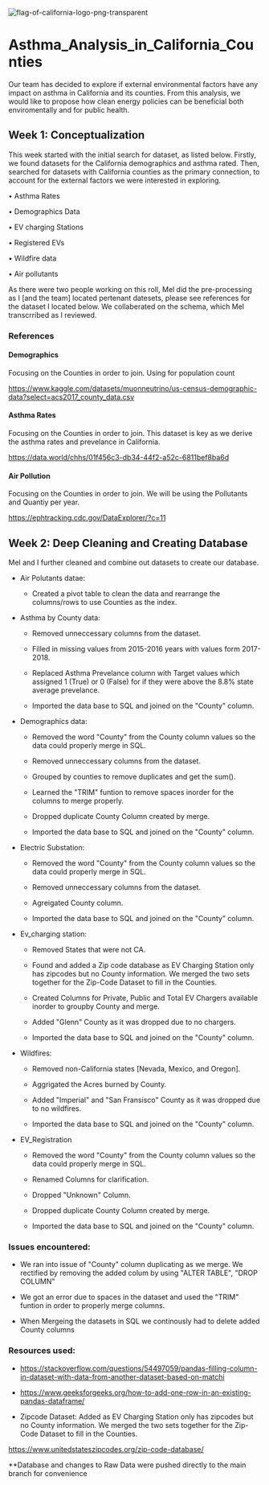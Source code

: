 ![flag-of-california-logo-png-transparent](https://user-images.githubusercontent.com/105950742/197089346-ab589b04-9119-4170-9fa6-559f70933828.png)



# Asthma_Analysis_in_California_Counties

Our team has decided to explore if external environmental factors have any impact on asthma in California and its counties. From this analysis, we would like to propose how clean energy policies can be beneficial both enviromentally and for public health. 


## Week 1: Conceptualization 

This week started with the initial search for dataset, as listed below. Firstly, we found datasets for the California demographics and asthma rated. Then, searched for datasets with California counties as the primary connection, to account for the external factors we were interested in exploring. 

  •	Asthma Rates

  •	Demographics Data

  •	EV charging Stations

  •	Registered EVs

  •	Wildfire data

  •	Air pollutants


As there were two people working on this roll, Mel did the pre-processing as I [and the team] located pertenant datesets, please see references for the dataset I located below. We collaberated on the schema, which Mel transcrribed as I reviewed. 

### References 

#### Demographics

Focusing on the Counties in order to join. Using for population count

https://www.kaggle.com/datasets/muonneutrino/us-census-demographic-data?select=acs2017_county_data.csv

#### Asthma Rates

Focusing on the Counties in order to join. This dataset is key as we derive the asthma rates and prevelance in California. 

https://data.world/chhs/01f456c3-db34-44f2-a52c-6811bef8ba6d

#### Air Pollution

Focusing on the Counties in order to join. We will be using the Pollutants and Quantiy per year.

https://ephtracking.cdc.gov/DataExplorer/?c=11



## Week 2: Deep Cleaning and Creating Database

Mel and I further cleaned and combine out datasets to create our database. 

- Air Polutants datae: 

	- Created a pivot table to clean the data and rearrange the columns/rows to use Counties as the index.

- Asthma by County data: 

	- Removed unneccessary columns from the dataset.

	- Filled in missing values from 2015-2016 years with values form 2017- 2018.
 
	- Replaced Asthma Prevelance column with Target values which assigned 1 (True) or 0 (False) for if they were above the 8.8% state average prevelance.
 
	- Imported the data base to SQL and joined on the "County" column.

- Demographics data:

	- Removed the word "County" from the County column values so the data could properly merge in SQL.

	- Removed unneccessary columns from the dataset.

	- Grouped by counties to remove duplicates and get the sum().

	- Learned the "TRIM" funtion to remove spaces inorder for the columns to merge properly.

	- Dropped duplicate County Column created by merge.

	- Imported the data base to SQL and joined on the "County" column.

- Electric Substation:

	- Removed the word "County" from the County column values so the data could properly merge in SQL.

	- Removed unneccessary columns from the dataset.

	- Agreigated County column.

	- Imported the data base to SQL and joined on the "County" column.

- Ev_charging station:
 
	- Removed States that were not CA.

	- Found and added a Zip code database as EV Charging Station only has zipcodes but no County information. We merged the two sets together for the Zip-Code Dataset to fill in the Counties.  

	- Created Columns for Private, Public and Total EV Chargers available inorder to groupby County and merge.

	- Added "Glenn" County as it was dropped due to no chargers.

	- Imported the data base to SQL and joined on the "County" column.

- Wildfires:

	- Removed non-California states [Nevada, Mexico, and Oregon].

	- Aggrigated the Acres burned by County.

	- Added "Imperial" and "San Fransisco" County as it was dropped due to no wildfires.

	- Imported the data base to SQL and joined on the "County" column.

- EV_Registration

	- Removed the word "County" from the County column values so the data could properly merge in SQL.

	- Renamed Columns for clarification. 
	 
	- Dropped "Unknown" Column. 

	- Dropped duplicate County Column created by merge.

	- Imported the data base to SQL and joined on the "County" column.


	

### Issues encountered:

-  We ran into issue of "County" column duplicating as we merge. We rectified by removing the added colum by using "ALTER TABLE", "DROP COLUMN"
	
-  We got an error due to spaces in the dataset and used the "TRIM" funtion in order to properly merge columns. 

-  When Mergeing the datasets in SQL we continously had to delete added County columns

### Resources used:

- https://stackoverflow.com/questions/54497059/pandas-filling-column-in-dataset-with-data-from-another-dataset-based-on-matchi

- https://www.geeksforgeeks.org/how-to-add-one-row-in-an-existing-pandas-dataframe/

- Zipcode Dataset: Added as  EV Charging Station only has zipcodes but no County information. We merged the two sets together for the Zip-Code Dataset to fill in the Counties. 

https://www.unitedstateszipcodes.org/zip-code-database/

**Database and changes to Raw Data were pushed directly to the main branch for convenience 
